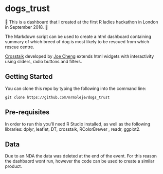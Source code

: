 # dogs_trust

:dog: This is a dashboard that I created at the first R ladies hackathon in London in September 2018. :dog:

The Markdown script can be used to create a html dashboard containing summary of which breed of dog is most likely to be rescued from which rescue centre.

[Crosstalk](https://rstudio.github.io/crosstalk/) developed by [Joe Cheng](https://twitter.com/jcheng?lang=en) extends html widgets with interactivity using sliders, radio buttons and filters. 

## Getting Started

You can clone this repo by typing the following into the command line:
```
git clone https://github.com/mrmoleje/dogs_trust
```
## Pre-requisites

In order to run this you'll need R Studio installed, as well as the following libraries: dplyr, leaflet, DT, crosstalk, RColorBrewer , readr, ggplot2.

## Data

Due to an NDA the data was deleted at the end of the event. For this reason the dashbaord wont run, however the code can be used to create a similar product.



